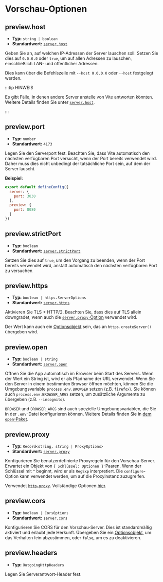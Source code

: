 # Vorschau-Optionen

## preview.host

- **Typ:** `string | boolean`
- **Standardwert:** [`server.host`](./server-options#server-host)

Geben Sie an, auf welchen IP-Adressen der Server lauschen soll.
Setzen Sie dies auf `0.0.0.0` oder `true`, um auf allen Adressen zu lauschen, einschließlich LAN- und öffentlicher Adressen.

Dies kann über die Befehlszeile mit `--host 0.0.0.0` oder `--host` festgelegt werden.

:::tip HINWEIS

Es gibt Fälle, in denen andere Server anstelle von Vite antworten könnten.
Weitere Details finden Sie unter [`server.host`](./server-options#server-host).

:::

## preview.port

- **Typ:** `number`
- **Standardwert:** `4173`

Legen Sie den Serverport fest. Beachten Sie, dass Vite automatisch den nächsten verfügbaren Port versucht, wenn der Port bereits verwendet wird. Daher muss dies nicht unbedingt der tatsächliche Port sein, auf dem der Server lauscht.

**Beispiel:**

```js
export default defineConfig({
  server: {
    port: 3030
  },
  preview: {
    port: 8080
  }
})
```

## preview.strictPort

- **Typ:** `boolean`
- **Standardwert:** [`server.strictPort`](./server-options#server-strictport)

Setzen Sie dies auf `true`, um den Vorgang zu beenden, wenn der Port bereits verwendet wird, anstatt automatisch den nächsten verfügbaren Port zu versuchen.

## preview.https

- **Typ:** `boolean | https.ServerOptions`
- **Standardwert:** [`server.https`](./server-options#server-https)

Aktivieren Sie TLS + HTTP/2. Beachten Sie, dass dies auf TLS allein downgradet, wenn auch die [`server.proxy`-Option](./server-options#server-proxy) verwendet wird.

Der Wert kann auch ein [Optionsobjekt](https://nodejs.org/api/https.html#https_https_createserver_options_requestlistener) sein, das an `https.createServer()` übergeben wird.

## preview.open

- **Typ:** `boolean | string`
- **Standardwert:** [`server.open`](./server-options#server-open)

Öffnen Sie die App automatisch im Browser beim Start des Servers. Wenn der Wert ein String ist, wird er als Pfadname der URL verwendet. Wenn Sie den Server in einem bestimmten Browser öffnen möchten, können Sie die Umgebungsvariable `process.env.BROWSER` setzen (z.B. `firefox`). Sie können auch `process.env.BROWSER_ARGS` setzen, um zusätzliche Argumente zu übergeben (z.B. `--incognito`).

`BROWSER` und `BROWSER_ARGS` sind auch spezielle Umgebungsvariablen, die Sie in der `.env`-Datei konfigurieren können. Weitere Details finden Sie in [dem `open`-Paket](https://github.com/sindresorhus/open#app).

## preview.proxy

- **Typ:** `Record<string, string | ProxyOptions>`
- **Standardwert:** [`server.proxy`](./server-options#server-proxy)

Konfigurieren Sie benutzerdefinierte Proxyregeln für den Vorschau-Server. Erwartet ein Objekt von `{ Schlüssel: Optionen }`-Paaren. Wenn der Schlüssel mit `^` beginnt, wird er als `RegExp` interpretiert. Die `configure`-Option kann verwendet werden, um auf die Proxyinstanz zuzugreifen.

Verwendet [`http-proxy`](https://github.com/http-party/node-http-proxy). Vollständige Optionen [hier](https://github.com/http-party/node-http-proxy#options).

## preview.cors

- **Typ:** `boolean | CorsOptions`
- **Standardwert:** [`server.cors`](./server-options#server-cors)

Konfigurieren Sie CORS für den Vorschau-Server. Dies ist standardmäßig aktiviert und erlaubt jede Herkunft. Übergeben Sie ein [Optionsobjekt](https://github.com/expressjs/cors#configuration-options), um das Verhalten fein abzustimmen, oder `false`, um es zu deaktivieren.

## preview.headers

- **Typ:** `OutgoingHttpHeaders`

Legen Sie Serverantwort-Header fest.

